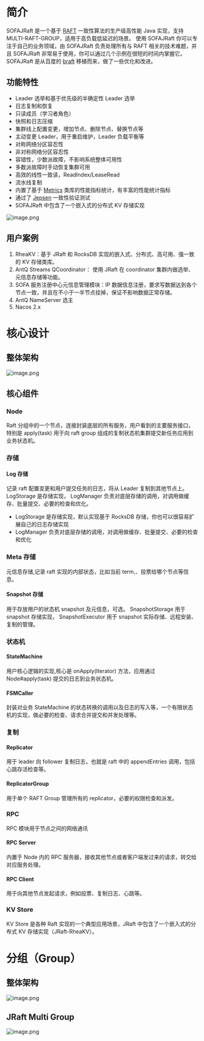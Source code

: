 # 简介

SOFAJRaft 是一个基于 [RAFT](https://raft.github.io/) 一致性算法的生产级高性能 Java 实现，支持 MULTI-RAFT-GROUP，适用于高负载低延迟的场景。 使用 SOFAJRaft 你可以专注于自己的业务领域，由 SOFAJRaft 负责处理所有与 RAFT 相关的技术难题，并且 SOFAJRaft 非常易于使用，你可以通过几个示例在很短的时间内掌握它。
SOFAJRaft 是从百度的 [braft](https://github.com/brpc/braft) 移植而来，做了一些优化和改进。
## 功能特性

- Leader 选举和基于优先级的半确定性 Leader 选举
- 日志复制和恢复
- 只读成员（学习者角色）
- 快照和日志压缩
- 集群线上配置变更，增加节点、删除节点、替换节点等
- 主动变更 Leader，用于重启维护，Leader 负载平衡等
- 对称网络分区容忍性
- 非对称网络分区容忍性
- 容错性，少数派故障，不影响系统整体可用性
- 多数派故障时手动恢复集群可用
- 高效的线性一致读，ReadIndex/LeaseRead
- 流水线复制
- 内置了基于 [Metrics](https://metrics.dropwizard.io/4.0.0/getting-started.html) 类库的性能指标统计，有丰富的性能统计指标
- 通过了 [Jepsen](https://github.com/jepsen-io/jepsen) 一致性验证测试
- SOFAJRaft 中包含了一个嵌入式的分布式 KV 存储实现

![image.png](https://cdn.nlark.com/yuque/0/2023/png/222258/1677813304784-9e318244-6ff0-4ae7-b09e-f25bcd7db5a3.png#averageHue=%23f8f8f8&clientId=uaf53b96a-c531-4&from=paste&id=ua1846a2b&name=image.png&originHeight=940&originWidth=1028&originalType=binary&ratio=2&rotation=0&showTitle=false&size=82051&status=done&style=none&taskId=u21d147aa-5062-437b-af75-bff9fc6d454&title=)

## 用户案例

1. RheaKV：基于 JRaft 和 RocksDB 实现的嵌入式、分布式、高可用、强一致的 KV 存储类库。
2. AntQ Streams QCoordinator： 使用 JRaft 在 coordinator 集群内做选举、元信息存储等功能。
3. SOFA 服务注册中心元信息管理模块：IP 数据信息注册，要求写数据达到各个节点一致，并且在不小于一半节点挂掉，保证不影响数据正常存储。
4. AntQ NameServer 选主
5. Nacos 2.x

# 核心设计
## 整体架构
![image.png](https://cdn.nlark.com/yuque/0/2023/png/222258/1677813714436-ea32a7b7-046b-4a32-a318-95cf4fef6e01.png#averageHue=%23f7f7f7&clientId=uaf53b96a-c531-4&from=paste&id=I85hT&name=image.png&originHeight=1458&originWidth=1994&originalType=binary&ratio=2&rotation=0&showTitle=false&size=222032&status=done&style=none&taskId=u2435e2e8-8607-47fa-8658-21178031b25&title=)
## 核心组件
### Node
Raft 分组中的一个节点，连接封装底层的所有服务，用户看到的主要服务接口，特别是 apply(task) 用于向 raft group 组成的复制状态机集群提交新任务应用到业务状态机。

### 存储
#### Log 存储
记录 raft 配置变更和用户提交任务的日志，将从 Leader 复制到其他节点上。LogStorage 是存储实现， LogManager 负责对底层存储的调用，对调用做缓存、批量提交、必要的检查和优化。

- LogStorage 是存储实现，默认实现基于 RocksDB 存储，你也可以很容易扩展自己的日志存储实现
- LogManager 负责对底层存储的调用，对调用做缓存、批量提交、必要的检查和优化

### Meta 存储
元信息存储,记录 raft 实现的内部状态，比如当前 term,、投票给哪个节点等信息。
#### Snapshot 存储
用于存放用户的状态机 snapshot 及元信息，可选。 SnapshotStorage 用于 snapshot 存储实现， SnapshotExecutor 用于 snapshot 实际存储、远程安装、复制的管理。
### 状态机
#### StateMachine
用户核心逻辑的实现,核心是 onApply(Iterator) 方法，应用通过 Node#apply(task) 提交的日志到业务状态机。
#### FSMCaller
封装对业务 StateMachine 的状态转换的调用以及日志的写入等，一个有限状态机的实现，做必要的检查、请求合并提交和并发处理等。
### 复制
#### Replicator
 用于 leader 向 follower 复制日志，也就是 raft 中的 appendEntries 调用，包括心跳存活检查等。
#### ReplicatorGroup
用于单个 RAFT Group 管理所有的 replicator，必要的权限检查和派发。
### RPC
RPC 模块用于节点之间的网络通讯
#### RPC Server
内置于 Node 内的 RPC 服务器，接收其他节点或者客户端发过来的请求，转交给对应服务处理。 
#### RPC Client
用于向其他节点发起请求，例如投票、复制日志、心跳等。

### KV Store
KV Store 是各种 Raft 实现的一个典型应用场景，JRaft 中包含了一个嵌入式的分布式 KV 存储实现（JRaft-RheaKV）。

# 分组（Group）
## 整体架构
![image.png](https://cdn.nlark.com/yuque/0/2023/png/222258/1677814145409-300df656-b08e-40af-aa23-189e33cfa9a6.png#averageHue=%23fafafa&clientId=uaf53b96a-c531-4&from=paste&id=u9fdc581c&name=image.png&originHeight=1346&originWidth=1838&originalType=binary&ratio=2&rotation=0&showTitle=false&size=243781&status=done&style=none&taskId=u436a09c1-9665-46de-a2cb-eece3f9eb0d&title=)

## JRaft Multi Group
![image.png](https://cdn.nlark.com/yuque/0/2023/png/222258/1677814406321-411530b9-0851-4995-94b1-a237553bdac2.png#averageHue=%23fcfcfc&clientId=uaf53b96a-c531-4&from=paste&id=ubb112296&name=image.png&originHeight=1386&originWidth=2018&originalType=binary&ratio=2&rotation=0&showTitle=false&size=264882&status=done&style=none&taskId=u9467639c-f59a-4699-b662-9e91132ae21&title=)

